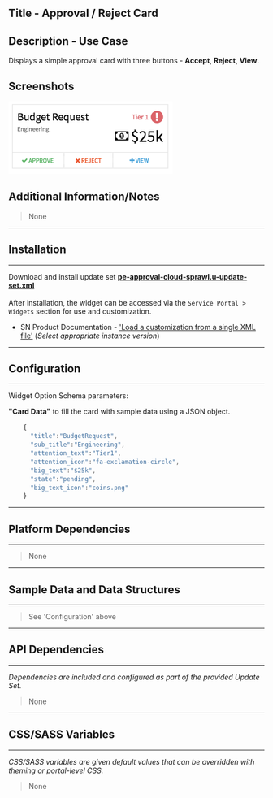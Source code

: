## Title - Approval / Reject Card

## Description - Use Case

Displays a simple approval card with three buttons - **Accept**, **Reject**, **View**. 

## Screenshots
![alt text](../../images/pe-approve-reject-card.png "Approve Reject Card")

## Additional Information/Notes 
> None
---
## Installation
---
Download and install update set **[pe-approval-cloud-sprawl.u-update-set.xml](pe-approval-cloud-sprawl.u-update-set.xml)** <br/><br/>
After installation, the widget can be accessed via the `Service Portal > Widgets` section for use and customization.<br/>
* SN Product Documentation - ['Load a customization from a single XML file'](https://docs.servicenow.com/search?q=Load+a+customization+from+a+single+XML+file)   (<i>Select appropriate instance version</i>)

---
## Configuration
---
Widget Option Schema parameters:

**"Card Data"** to fill the card with sample data using a JSON object.
```javascript
    {
      "title":"BudgetRequest",
      "sub_title":"Engineering",
      "attention_text":"Tier1",
      "attention_icon":"fa-exclamation-circle",
      "big_text":"$25k",
      "state":"pending",
      "big_text_icon":"coins.png"
    }
```

---
## Platform Dependencies
---
> None
---
## Sample Data and Data Structures
---
> See 'Configuration' above

---
## API Dependencies
---
<i>Dependencies are included and configured as part of the provided Update Set.</i>
> None

---
## CSS/SASS Variables
---
_CSS/SASS variables are given default values that can be overridden with theming or portal-level CSS._
> None
